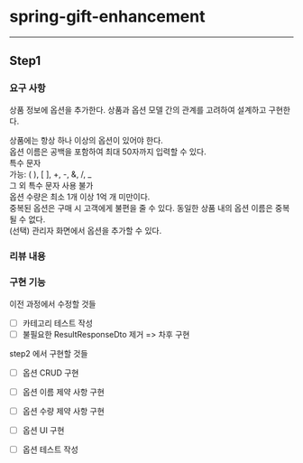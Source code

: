 # spring-gift-enhancement

---

## Step1

### 요구 사항
상품 정보에 옵션을 추가한다. 상품과 옵션 모델 간의 관계를 고려하여 설계하고 구현한다.

상품에는 항상 하나 이상의 옵션이 있어야 한다.  
옵션 이름은 공백을 포함하여 최대 50자까지 입력할 수 있다.  
특수 문자  
가능: ( ), [ ], +, -, &, /, _  
그 외 특수 문자 사용 불가  
옵션 수량은 최소 1개 이상 1억 개 미만이다.  
중복된 옵션은 구매 시 고객에게 불편을 줄 수 있다. 동일한 상품 내의 옵션 이름은 중복될 수 없다.  
(선택) 관리자 화면에서 옵션을 추가할 수 있다.   


### 리뷰 내용


### 구현 기능
이전 과정에서 수정할 것들
- [ ] 카테고리 테스트 작성
- [ ] 불필요한 ResultResponseDto 제거 => 차후 구현

step2 에서 구현할 것들
- [ ] 옵션 CRUD 구현
- [ ] 옵션 이름 제약 사항 구현
- [ ] 옵션 수량 제약 사항 구현
- [ ] 옵션 UI 구현
- [ ] 옵션 테스트 작성






